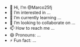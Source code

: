 - 👋 Hi, I’m @Marco25fj
- 👀 I’m interested in ...
- 🌱 I’m currently learning ...
- 💞️ I’m looking to collaborate on ...
- 📫 How to reach me ...
- 😄 Pronouns: ...
- ⚡ Fun fact: ...

<!---
Marco25fj/Marco25fj is a ✨ special ✨ repository because its `README.md` (this file) appears on your GitHub profile.
You can click the Preview link to take a look at your changes.
--->

